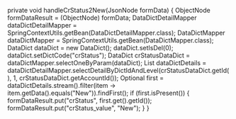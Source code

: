  private void handleCrStatus2New(JsonNode formData) {
        ObjectNode formDataResult = (ObjectNode) formData;
        DataDictDetailMapper dataDictDetailMapper = SpringContextUtils.getBean(DataDictDetailMapper.class);
        DataDictMapper dataDictMapper = SpringContextUtils.getBean(DataDictMapper.class);
        DataDict dataDict = new DataDict();
        dataDict.setIsDel(0);
        dataDict.setDictCode("crStatus");
        DataDict crStatusDataDict = dataDictMapper.selectOneByParam(dataDict);
        List<DataDictDetail> dataDictDetails = dataDictDetailMapper.selectDetailByDictIdAndLevel(crStatusDataDict.getId(), 1, crStatusDataDict.getAccountId());
        Optional<DataDictDetail> first = dataDictDetails.stream().filter(item -> item.getData().equals("New")).findFirst();
        if (first.isPresent()) {
            formDataResult.put("crStatus", first.get().getId());
            formDataResult.put("crStatus_value", "New");
        }
    }
